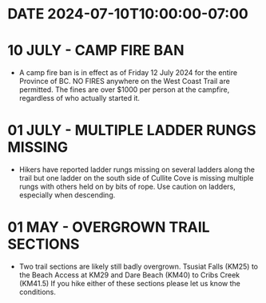 # DATE 2024-07-10T10:00:00-07:00

# 10 JULY - CAMP FIRE BAN
- A camp fire ban is in effect as of Friday 12 July 2024 for the entire Province of BC. NO FIRES anywhere on the West Coast Trail are permitted. The fines are over $1000 per person at the campfire, regardless of who actually started it.
  
# 01 JULY - MULTIPLE LADDER RUNGS MISSING
- Hikers have reported ladder rungs missing on several ladders along the trail but one ladder on the south side of Cullite Cove is missing multiple rungs with others held on by bits of rope. Use caution on ladders, especially when descending. 
  
# 01 MAY - OVERGROWN TRAIL SECTIONS
- Two trail sections are likely still badly overgrown. Tsusiat Falls (KM25) to the Beach Access at KM29 and Dare Beach (KM40) to Cribs Creek (KM41.5) If you hike either of these sections please let us know the conditions.
